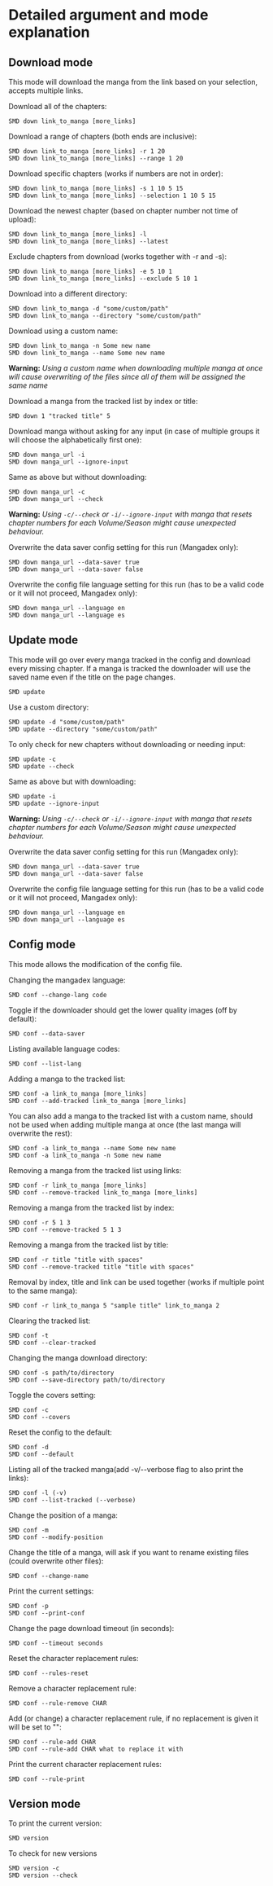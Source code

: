 # Detailed argument and mode explanation

## Download mode
This mode will download the manga from the link based on your selection, accepts multiple links.

Download all of the chapters:

```
SMD down link_to_manga [more_links]
```

Download a range of chapters (both ends are inclusive):

```
SMD down link_to_manga [more_links] -r 1 20
SMD down link_to_manga [more_links] --range 1 20
```

Download specific chapters (works if numbers are not in order):

```
SMD down link_to_manga [more_links] -s 1 10 5 15
SMD down link_to_manga [more_links] --selection 1 10 5 15
```

Download the newest chapter (based on chapter number not time of upload):

```
SMD down link_to_manga [more_links] -l
SMD down link_to_manga [more_links] --latest
```

Exclude chapters from download (works together with -r and -s):

```
SMD down link_to_manga [more_links] -e 5 10 1
SMD down link_to_manga [more_links] --exclude 5 10 1
```

Download into a different directory:
```
SMD down link_to_manga -d "some/custom/path"
SMD down link_to_manga --directory "some/custom/path"
```

Download using a custom name:
```
SMD down link_to_manga -n Some new name
SMD down link_to_manga --name Some new name
```
**Warning:**
*Using a custom name when downloading multiple manga at once will cause overwriting of the files since all of them will be assigned the same name*

Download a manga from the tracked list by index or title:
```
SMD down 1 "tracked title" 5
```

Download manga without asking for any input (in case of multiple groups it will choose the alphabetically first one):
```
SMD down manga_url -i
SMD down manga_url --ignore-input
```

Same as above but without downloading:
```
SMD down manga_url -c
SMD down manga_url --check
```

**Warning:**
*Using `-c/--check` or `-i/--ignore-input` with manga that resets chapter numbers for each Volume/Season might cause unexpected behaviour.*

Overwrite the data saver config setting for this run (Mangadex only):
```
SMD down manga_url --data-saver true
SMD down manga_url --data-saver false
```

Overwrite the config file language setting for this run (has to be a valid code or it will not proceed, Mangadex only):
```
SMD down manga_url --language en
SMD down manga_url --language es
```

## Update mode
This mode will go over every manga tracked in the config and download every missing chapter. If a manga is tracked the downloader will use the saved name even if the title on the page changes.

```
SMD update
```

Use a custom directory:
```
SMD update -d "some/custom/path"
SMD update --directory "some/custom/path"
```

To only check for new chapters without downloading or needing input:
```
SMD update -c
SMD update --check
```

Same as above but with downloading:
```
SMD update -i
SMD update --ignore-input
```

**Warning:**
*Using `-c/--check` or `-i/--ignore-input` with manga that resets chapter numbers for each Volume/Season might cause unexpected behaviour.*

Overwrite the data saver config setting for this run (Mangadex only):
```
SMD down manga_url --data-saver true
SMD down manga_url --data-saver false
```

Overwrite the config file language setting for this run (has to be a valid code or it will not proceed, Mangadex only):
```
SMD down manga_url --language en
SMD down manga_url --language es
```

## Config mode
This mode allows the modification of the config file.

Changing the mangadex language:
```
SMD conf --change-lang code
```

Toggle if the downloader should get the lower quality images (off by default):
```
SMD conf --data-saver
```

Listing available language codes:
```
SMD conf --list-lang
```

Adding a manga to the tracked list:
```
SMD conf -a link_to_manga [more_links]
SMD conf --add-tracked link_to_manga [more_links]
```

You can also add a manga to the tracked list with a custom name, should not be used when adding multiple manga at once (the last manga will overwrite the rest):
```
SMD conf -a link_to_manga --name Some new name
SMD conf -a link_to_manga -n Some new name
```

Removing a manga from the tracked list using links:
```
SMD conf -r link_to_manga [more_links]
SMD conf --remove-tracked link_to_manga [more_links]
```

Removing a manga from the tracked list by index:
```
SMD conf -r 5 1 3
SMD conf --remove-tracked 5 1 3
```

Removing a manga from the tracked list by title:
```
SMD conf -r title "title with spaces"
SMD conf --remove-tracked title "title with spaces"
```

Removal by index, title and link can be used together (works if multiple point to the same manga):
```
SMD conf -r link_to_manga 5 "sample title" link_to_manga 2
```

Clearing the tracked list:
```
SMD conf -t
SMD conf --clear-tracked
```

Changing the manga download directory:
```
SMD conf -s path/to/directory
SMD conf --save-directory path/to/directory
```

Toggle the covers setting:
```
SMD conf -c
SMD conf --covers
```

Reset the config to the default:
```
SMD conf -d
SMD conf --default
```

Listing all of the tracked manga(add -v/--verbose flag to also print the links):
```
SMD conf -l (-v)
SMD conf --list-tracked (--verbose)
```

Change the position of a manga:
```
SMD conf -m
SMD conf --modify-position
```

Change the title of a manga, will ask if you want to rename existing files (could overwrite other files):
```
SMD conf --change-name
```

Print the current settings:
```
SMD conf -p
SMD conf --print-conf
```

Change the page download timeout (in seconds):
```
SMD conf --timeout seconds
```

Reset the character replacement rules:
```
SMD conf --rules-reset
```

Remove a character replacement rule:
```
SMD conf --rule-remove CHAR
```

Add (or change) a character replacement rule, if no replacement is given it will be set to "":
```
SMD conf --rule-add CHAR
SMD conf --rule-add CHAR what to replace it with
```

Print the current character replacement rules:
```
SMD conf --rule-print
```


## Version mode
To print the current version:
```
SMD version
```

To check for new versions
```
SMD version -c
SMD version --check
```
